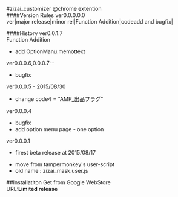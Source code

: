 #zizai_customizer
@chrome extention  
####Version Rules
ver0.0.0.0.0  
ver|major release|minor rel|Function Addition|codeadd and bugfix|  
  
####History
ver0.0.1.7  
  Function Addition
  - add OptionManu:memottext

ver0.0.0.6,0.0.0.7--
  - bugfix  
  
ver0.0.0.5 - 2015/08/30
  - change code4 = "AMP_出品フラグ"  
  
ver0.0.0.4  
  - bugfix  
  - add option menu page - one option  
  
ver0.0.0.1  
  - firest beta release at 2015/08/17  
  
* move from tampermonkey's user-script  
* old name : zizai_mask.user.js  
  
##Installatiton
Get from Google WebStore  
URL:**Limited release**  
  
